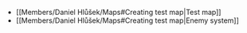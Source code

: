 - [[Members/Daniel Hlůšek/Maps#Creating test map|Test map]]
- [[Members/Daniel Hlůšek/Maps#Creating test map|Enemy system]]